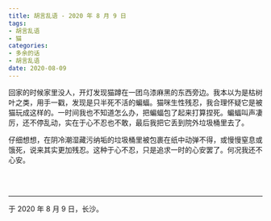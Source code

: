 ```yaml
---
title: 胡言乱语 - 2020 年 8 月 9 日
tags:
- 胡言乱语
- 猫
categories:
- 多余的话
- 胡言乱语
date: 2020-08-09
---
```


回家的时候家里没人，开灯发现猫蹲在一团乌漆麻黑的东西旁边。我本以为是枯树叶之类，用手一戳，发现是只半死不活的蝙蝠。猫咪生性残忍，我合理怀疑它是被猫玩成这样的。一时间我也不知道怎么办，把蝙蝠包了起来打算捏死。蝙蝠叫声凄厉，还不停乱动，实在于心不忍也不敢，最后我把它丢到院外垃圾桶里去了。

仔细想想，在阴冷潮湿藏污纳垢的垃圾桶里被包裹在纸中动弹不得，或慢慢窒息或饿死，说来其实更加残忍。这种于心不忍，只是追求一时的心安罢了。何况我还不心安。

<br>

<br>

------

于 2020 年 8 月 9 日，长沙。
